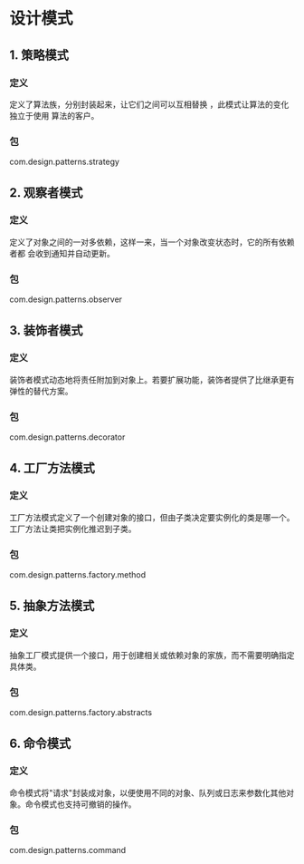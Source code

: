 # 设计模式

## 1. 策略模式
### 定义
定义了算法族，分别封装起来，让它们之间可以互相替换 ，此模式让算法的变化独立于使用
算法的客户。
### 包
com.design.patterns.strategy

## 2. 观察者模式
### 定义
定义了对象之间的一对多依赖，这样一来，当一个对象改变状态时，它的所有依赖者都
会收到通知并自动更新。
### 包
com.design.patterns.observer

## 3. 装饰者模式
### 定义
装饰者模式动态地将责任附加到对象上。若要扩展功能，装饰者提供了比继承更有弹性的替代方案。
### 包
com.design.patterns.decorator

## 4. 工厂方法模式
### 定义
工厂方法模式定义了一个创建对象的接口，但由子类决定要实例化的类是哪一个。工厂方法让类把实例化推迟到子类。
### 包
com.design.patterns.factory.method

## 5. 抽象方法模式
### 定义
抽象工厂模式提供一个接口，用于创建相关或依赖对象的家族，而不需要明确指定具体类。
### 包
com.design.patterns.factory.abstracts

## 6. 命令模式
### 定义
命令模式将"请求"封装成对象，以便使用不同的对象、队列或日志来参数化其他对象。命令模式也支持可撤销的操作。
### 包
com.design.patterns.command
